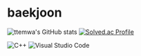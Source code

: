 # baekjoon
![ttemwa's GitHub stats](https://github-readme-stats.vercel.app/api?username=ttemwa&show_icons=true&theme=tokyonight)
[![Solved.ac Profile](http://mazassumnida.wtf/api/v2/generate_badge?boj=smrtsmr)](https://solved.ac/smrtsmr/)

![C++](https://img.shields.io/badge/C++-00599c.svg?&style=for-the-badge&logo=cplusplus&logoColor=white)
![Visual Studio Code](https://img.shields.io/badge/Visual%20Studio%20Code-007ACC.svg?&style=for-the-badge&logo=Visual%20Studio%20Code&logoColor=white)
